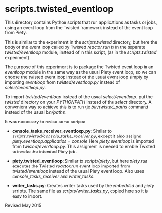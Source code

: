 
scripts.twisted_eventloop
=========================

This directory contains Python scripts that run applications as tasks
or jobs, using an event loop from the Twisted framework instead of the
event loop from Piety.

This is similar to the experiment in the *scripts.twisted* directory,
but here the body of the event loop called by Twisted *reactor.run* is
in the separate *twisted/eventloop* module, instead of in this script,
(as in the *scripts.twisted* experiment).   

The purpose of this experiment is to package the Twisted event loop in
an *eventloop* module in the same way as the usual Piety event loop,
so we can choose the twisted event loop instead of the usual event
loop simply by importing *eventloop* from *twisted/eventloop.py*
instead of *select/eventloop.py*.

To import *twisted/eventloop* instead of the usual *select/eventloop*.
put the *twisted* directory on your *PYTHONPATH* instead of the
*select* directory.  A convenient way to achieve this is to run tje
*bin/twisted_paths* command instead of the usual *bin/paths*.

It was necessary to revise some scripts:

- **console_tasks_receiver_eventloop.py**: Similar to *scripts.twisted/console_tasks_receiver.py*,
  except it also assigns *piety.eventloop.application = console*
  Here *piety.eventloop* is imported from *twisted/eventloop.py*.  This assigment is
  needed to enable Twisted to invoke the intended Piety job.

- **piety.twisted_eventloop**: Similar to *scripts/piety*, but here 
  *piety.run* executes the Twisted *reactor.run* event loop
  imported from *twisted/eventloop* instead of the usual Piety event loop.
  Also uses *console_tasks_receiver* and *writer_tasks*.  

- **writer_tasks.py**: Creates writer tasks used by the *embedded* and
    *piety* scripts.  The same file as *scripts/writer_tasks.py*,
    copied here so it is easy to import.

Revised May 2015
